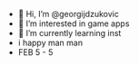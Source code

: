 - 👋 Hi, I’m @georgijdzukovic
- 👀 I’m interested in game apps
- 🌱 I’m currently learning inst
- i happy man man
- FEB 5 - 5
